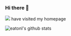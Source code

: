 ### Hi there 👋

<!--
**EatonL/EatonL** is a ✨ _special_ ✨ repository because its `README.md` (this file) appears on your GitHub profile.

Here are some ideas to get you started:

- 🔭 I’m currently working on ...
- 🌱 I’m currently learning ...
- 👯 I’m looking to collaborate on ...
- 🤔 I’m looking for help with ...
- 💬 Ask me about ...
- 📫 How to reach me: ...
- 😄 Pronouns: ...
- ⚡ Fun fact: ...
-->

<!-- <a href="https://github.com/eatonl/github-readme-stats">
  <img align="center" src="https://github-readme-stats.vercel.app/api/pin/?username=eatonl&repo=eatonl" />
</a> -->

<div align="left"> <img src="https://visitor-badge.glitch.me/badge?page_id=EatonL.EatonL" /> have visited my homepage </div>



![eatonl's github stats](https://github-readme-stats.vercel.app/api?username=eatonl&count_private=true&show_icons=true&include_all_commits=true&layout=compact&theme=calm)
<!-- ![eatonl's languages](https://github-readme-stats.vercel.app/api/top-langs/?username=eatonl&layout=compact&theme=calm) -->

<!-- <div align="center" ><img src="https://cdn.jsdelivr.net/gh/sun0225SUN/sun0225SUN/profile-3d-contrib/profile-night-rainbow.svg" width="100%"/></div> -->
